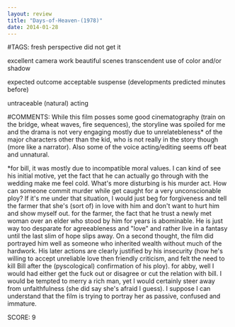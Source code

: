 ```yaml
---
layout: review
title: "Days-of-Heaven-(1978)"
date: 2014-01-28
---
```


#TAGS:
fresh perspective
did not get it

excellent camera work
beautiful scenes
transcendent use of color and/or shadow

expected outcome
acceptable suspense (developments predicted minutes before)

untraceable (natural) acting

#COMMENTS:
While this film posses some good cinematography (train on the bridge, wheat waves, fire sequences), the storyline was spoiled for me and the drama is not very engaging mostly due to unrelatebleness* of the major characters other than the kid, who is not really in the story though (more like a narrator).
Also some of the voice acting/editing seems off beat and unnatural.

*for bill, it was mostly due to incompatible moral values. I can kind of see his initial motive, yet the fact that he can actually go through with the wedding make me feel cold. What's more disturbing is his murder act. How can someone commit murder while get caught for a very unconscionable ploy? If it's me under that situation, I would just beg for forgiveness and tell the farmer that she's (sort of) in love with him and don't want to hurt him and show myself out.
for the farmer, the fact that he trust a newly met woman over an elder who stood by him for years is abominable. He is just way too desparate for agreeableness and "love" and rather live in a fantasy until the last slim of hope slips away.
On a second thought, the film did portrayed him well as someone who inherited wealth without much of the hardwork. His later actions are clearly justified by his insecurity (how he's willing to accept unreliable love then friendly criticism, and felt the need to kill Bill after the (pyscological) confirmation of his ploy).
for abby, well I would had either get the fuck out or disagree or cut the relation with bill. I would be tempted to merry a rich man, yet I would certainly steer away from unfaithfulness (she did say she's afraid I guess). I suppose I can understand that the film is trying to portray her as passive, confused and immature.





SCORE:
9
